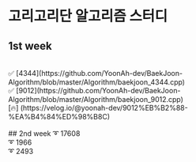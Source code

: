 # 고리고리단 알고리즘 스터디

## 1st week
<br/>
✅ [4344](https://github.com/YoonAh-dev/BaekJoon-Algorithm/blob/master/Algorithm/baekjoon_4344.cpp) <br/> 
✅ [9012](https://github.com/YoonAh-dev/BaekJoon-Algorithm/blob/master/Algorithm/baekjoon_9012.cpp) <br/>
<t/> [🔥] (https://velog.io/@yoonah-dev/9012%EB%B2%88-%EA%B4%84%ED%98%B8C)
<br/> <br/>
## 2nd week
➰ 17608 <br/>
➰ 1966 <br/>
➰ 2493 <br/>
